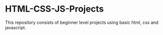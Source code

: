 # HTML-CSS-JS-Projects
This repository consists of beginner level projects using basic html, css and javascript. 
